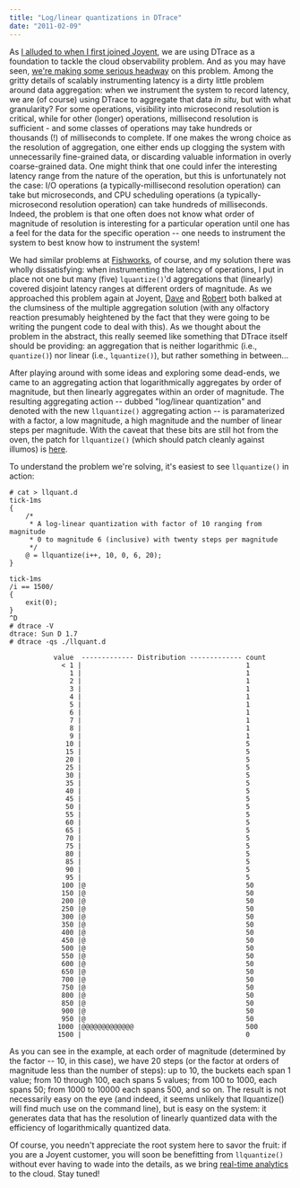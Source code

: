 ```yaml
---
title: "Log/linear quantizations in DTrace"
date: "2011-02-09"
---
```


As [I alluded to when I first joined Joyent](http://dtrace.org/blogs/bmc/2010/07/30/hello-joyent/), we are using DTrace as a foundation to tackle the cloud observability problem. And as you may have seen, [we're making some serious headway](http://dtrace.org/blogs/brendan/2011/01/24/cloud-analytics-first-video/) on this problem. Among the gritty details of scalably instrumenting latency is a dirty little problem around data aggregation: when we instrument the system to record latency, we are (of course) using DTrace to aggregate that data _in situ_, but with what granularity? For some operations, visibility into microsecond resolution is critical, while for other (longer) operations, millisecond resolution is sufficient - and some classes of operations may take hundreds or thousands (!) of milliseconds to complete. If one makes the wrong choice as the resolution of aggregation, one either ends up clogging the system with unnecessarily fine-grained data, or discarding valuable information in overly coarse-grained data. One might think that one could infer the interesting latency range from the nature of the operation, but this is unfortunately not the case: I/O operations (a typically-millisecond resolution operation) can take but microseconds, and CPU scheduling operations (a typically-microsecond resolution operation) can take hundreds of milliseconds. Indeed, the problem is that one often does not know what order of magnitude of resolution is interesting for a particular operation until one has a feel for the data for the specific operation -- one needs to instrument the system to best know how to instrument the system!

We had similar problems at [Fishworks](http://dtrace.org/blogs/bmc/2008/11/10/fishworks-now-it-can-be-told/), of course, and my solution there was wholly dissatisfying: when instrumenting the latency of operations, I put in place not one but many (five) `lquantize()`'d aggregations that (linearly) covered disjoint latency ranges at different orders of magnitude. As we approached this problem again at Joyent, [Dave](http://dtrace.org/blogs/dap/) and [Robert](http://dtrace.org/blogs/rm/) both balked at the clumsiness of the multiple aggregation solution (with any olfactory reaction presumably heightened by the fact that they were going to be writing the pungent code to deal with this). As we thought about the problem in the abstract, this really seemed like something that DTrace itself should be providing: an aggregation that is neither logarithmic (i.e., `quantize()`) nor linear (i.e., `lquantize()`), but rather something in between...

After playing around with some ideas and exploring some dead-ends, we came to an aggregating action that logarithmically aggregates by order of magnitude, but then linearly aggregates within an order of magnitude. The resulting aggregating action -- dubbed "log/linear quantization" and denoted with the new `llquantize()` aggregating action -- is paramaterized with a factor, a low magnitude, a high magnitude and the number of linear steps per magnitude. With the caveat that these bits are still hot from the oven, the patch for `llquantize()` (which should patch cleanly against illumos) is [here](http://dtrace.org/resources/bmc/dtrace-llquantize.patch).

To understand the problem we're solving, it's easiest to see `llquantize()` in action:

```
# cat > llquant.d
tick-1ms
{
	/*
	 * A log-linear quantization with factor of 10 ranging from magnitude
	 * 0 to magnitude 6 (inclusive) with twenty steps per magnitude
	 */
	@ = llquantize(i++, 10, 0, 6, 20);
}

tick-1ms
/i == 1500/
{
	exit(0);
}
^D
# dtrace -V
dtrace: Sun D 1.7
# dtrace -qs ./llquant.d

           value  ------------- Distribution ------------- count
             < 1 |                                         1
               1 |                                         1
               2 |                                         1
               3 |                                         1
               4 |                                         1
               5 |                                         1
               6 |                                         1
               7 |                                         1
               8 |                                         1
               9 |                                         1
              10 |                                         5
              15 |                                         5
              20 |                                         5
              25 |                                         5
              30 |                                         5
              35 |                                         5
              40 |                                         5
              45 |                                         5
              50 |                                         5
              55 |                                         5
              60 |                                         5
              65 |                                         5
              70 |                                         5
              75 |                                         5
              80 |                                         5
              85 |                                         5
              90 |                                         5
              95 |                                         5
             100 |@                                        50
             150 |@                                        50
             200 |@                                        50
             250 |@                                        50
             300 |@                                        50
             350 |@                                        50
             400 |@                                        50
             450 |@                                        50
             500 |@                                        50
             550 |@                                        50
             600 |@                                        50
             650 |@                                        50
             700 |@                                        50
             750 |@                                        50
             800 |@                                        50
             850 |@                                        50
             900 |@                                        50
             950 |@                                        50
            1000 |@@@@@@@@@@@@@                            500
            1500 |                                         0
```

As you can see in the example, at each order of magnitude (determined by the factor -- 10, in this case), we have 20 steps (or the factor at orders of magnitude less than the number of steps): up to 10, the buckets each span 1 value; from 10 through 100, each spans 5 values; from 100 to 1000, each spans 50; from 1000 to 10000 each spans 500, and so on. The result is not necessarily easy on the eye (and indeed, it seems unlikely that llquantize() will find much use on the command line), but is easy on the system: it generates data that has the resolution of linearly quantized data with the efficiency of logarithmically quantized data.

Of course, you needn't appreciate the root system here to savor the fruit: if you are a Joyent customer, you will soon be benefitting from `llquantize()` without ever having to wade into the details, as we bring [real-time analytics](http://joyeur.com/2011/01/24/executive-speaker-series-bryan-cantrill-and-brendan-gregg-on-cloud-analytics/) to the cloud. Stay tuned!
